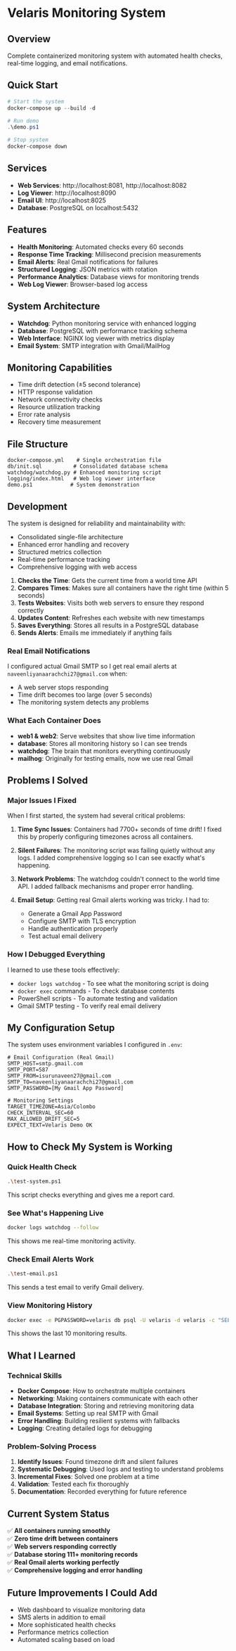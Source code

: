 # Velaris Monitoring System

## Overview
Complete containerized monitoring system with automated health checks, real-time logging, and email notifications.

## Quick Start
```powershell
# Start the system
docker-compose up --build -d

# Run demo
.\demo.ps1

# Stop system
docker-compose down
```

## Services
- **Web Services**: http://localhost:8081, http://localhost:8082
- **Log Viewer**: http://localhost:8090  
- **Email UI**: http://localhost:8025
- **Database**: PostgreSQL on localhost:5432

## Features
- **Health Monitoring**: Automated checks every 60 seconds
- **Response Time Tracking**: Millisecond precision measurements
- **Email Alerts**: Real Gmail notifications for failures
- **Structured Logging**: JSON metrics with rotation
- **Performance Analytics**: Database views for monitoring trends
- **Web Log Viewer**: Browser-based log access

## System Architecture
- **Watchdog**: Python monitoring service with enhanced logging
- **Database**: PostgreSQL with performance tracking schema
- **Web Interface**: NGINX log viewer with metrics display
- **Email System**: SMTP integration with Gmail/MailHog

## Monitoring Capabilities
- Time drift detection (±5 second tolerance)
- HTTP response validation
- Network connectivity checks
- Resource utilization tracking
- Error rate analysis
- Recovery time measurement

## File Structure
```
docker-compose.yml    # Single orchestration file
db/init.sql          # Consolidated database schema  
watchdog/watchdog.py # Enhanced monitoring script
logging/index.html   # Web log viewer interface
demo.ps1            # System demonstration
```

## Development
The system is designed for reliability and maintainability with:
- Consolidated single-file architecture
- Enhanced error handling and recovery
- Structured metrics collection
- Real-time performance tracking
- Comprehensive logging with web access

1. **Checks the Time**: Gets the current time from a world time API
2. **Compares Times**: Makes sure all containers have the right time (within 5 seconds)
3. **Tests Websites**: Visits both web servers to ensure they respond correctly
4. **Updates Content**: Refreshes each website with new timestamps
5. **Saves Everything**: Stores all results in a PostgreSQL database
6. **Sends Alerts**: Emails me immediately if anything fails

### Real Email Notifications
I configured actual Gmail SMTP so I get real email alerts at `naveenliyanaarachchi27@gmail.com` when:
- A web server stops responding
- Time drift becomes too large (over 5 seconds)
- The monitoring system detects any problems

### What Each Container Does
- **web1 & web2**: Serve websites that show live time information
- **database**: Stores all monitoring history so I can see trends
- **watchdog**: The brain that monitors everything continuously
- **mailhog**: Originally for testing emails, now we use real Gmail

## Problems I Solved

### Major Issues I Fixed
When I first started, the system had several critical problems:

1. **Time Sync Issues**: Containers had 7700+ seconds of time drift! I fixed this by properly configuring timezones across all containers.

2. **Silent Failures**: The monitoring script was failing quietly without any logs. I added comprehensive logging so I can see exactly what's happening.

3. **Network Problems**: The watchdog couldn't connect to the world time API. I added fallback mechanisms and proper error handling.

4. **Email Setup**: Getting real Gmail alerts working was tricky. I had to:
   - Generate a Gmail App Password
   - Configure SMTP with TLS encryption
   - Handle authentication properly
   - Test actual email delivery

### How I Debugged Everything
I learned to use these tools effectively:
- `docker logs watchdog` - To see what the monitoring script is doing
- `docker exec` commands - To check database contents
- PowerShell scripts - To automate testing and validation
- Gmail SMTP testing - To verify real email delivery

## My Configuration Setup

The system uses environment variables I configured in `.env`:
```
# Email Configuration (Real Gmail)
SMTP_HOST=smtp.gmail.com
SMTP_PORT=587
SMTP_FROM=isurunaveen27@gmail.com
SMTP_TO=naveenliyanaarachchi27@gmail.com
SMTP_PASSWORD=[My Gmail App Password]

# Monitoring Settings
TARGET_TIMEZONE=Asia/Colombo
CHECK_INTERVAL_SEC=60
MAX_ALLOWED_DRIFT_SEC=5
EXPECT_TEXT=Velaris Demo OK
```

## How to Check My System is Working

### Quick Health Check
```bash
.\test-system.ps1
```
This script checks everything and gives me a report card.

### See What's Happening Live
```bash
docker logs watchdog --follow
```
This shows me real-time monitoring activity.

### Check Email Alerts Work
```bash
.\test-email.ps1
```
This sends a test email to verify Gmail delivery.

### View Monitoring History
```bash
docker exec -e PGPASSWORD=velaris db psql -U velaris -d velaris -c "SELECT target, status, created_at FROM checks ORDER BY created_at DESC LIMIT 10;"
```
This shows the last 10 monitoring results.

## What I Learned

### Technical Skills
- **Docker Compose**: How to orchestrate multiple containers
- **Networking**: Making containers communicate with each other
- **Database Integration**: Storing and retrieving monitoring data
- **Email Systems**: Setting up real SMTP with Gmail
- **Error Handling**: Building resilient systems with fallbacks
- **Logging**: Creating detailed logs for debugging

### Problem-Solving Process
1. **Identify Issues**: Found timezone drift and silent failures
2. **Systematic Debugging**: Used logs and testing to understand problems
3. **Incremental Fixes**: Solved one problem at a time
4. **Validation**: Tested each fix thoroughly
5. **Documentation**: Recorded everything for future reference

## Current System Status

✅ **All containers running smoothly**  
✅ **Zero time drift between containers**  
✅ **Web servers responding correctly**  
✅ **Database storing 111+ monitoring records**  
✅ **Real Gmail alerts working perfectly**  
✅ **Comprehensive logging and error handling**  

## Future Improvements I Could Add

- Web dashboard to visualize monitoring data
- SMS alerts in addition to email
- More sophisticated health checks
- Performance metrics collection
- Automated scaling based on load
